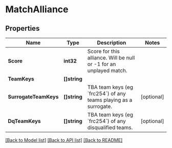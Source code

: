 # MatchAlliance

## Properties

Name | Type | Description | Notes
------------ | ------------- | ------------- | -------------
**Score** | **int32** | Score for this alliance. Will be null or -1 for an unplayed match. | 
**TeamKeys** | **[]string** |  | 
**SurrogateTeamKeys** | **[]string** | TBA team keys (eg &#x60;frc254&#x60;) of any teams playing as a surrogate. | [optional] 
**DqTeamKeys** | **[]string** | TBA team keys (eg &#x60;frc254&#x60;) of any disqualified teams. | [optional] 

[[Back to Model list]](../README.md#documentation-for-models) [[Back to API list]](../README.md#documentation-for-api-endpoints) [[Back to README]](../README.md)



